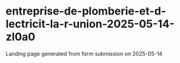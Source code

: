 # entreprise-de-plomberie-et-d-lectricit-la-r-union-2025-05-14-zl0a0
Landing page generated from form submission on 2025-05-14
